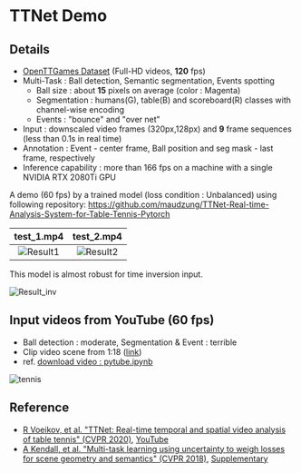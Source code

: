 [//]: # (Image References)

[image1]: media/test1_result.gif "Result1"
[image2]: media/test2_result.gif "Result2"
[image3]: media/test2_invert.gif "Result_inv"
[image4]: media/tennis.gif "tennis"

# TTNet Demo

## Details 

* [OpenTTGames Dataset](https://lab.osai.ai/datasets/openttgames/) (Full-HD videos, **120** fps)
* Multi-Task : Ball detection, Semantic segmentation, Events spotting
    * Ball size : about **15** pixels on average (color : Magenta) 
    * Segmentation : humans(G), table(B) and scoreboard(R) classes with channel-wise encoding
    * Events : "bounce" and "over net"
* Input : downscaled video frames (320px,128px) and **9** frame sequences (less than 0.1s in real time)
* Annotation : Event - center frame, Ball position and seg mask - last frame, respectively
* Inference capability : more than 166 fps on a machine with a single NVIDIA RTX 2080Ti GPU


A demo (60 fps) by a trained model (loss condition : Unbalanced) using following repository: https://github.com/maudzung/TTNet-Real-time-Analysis-System-for-Table-Tennis-Pytorch

|       test_1.mp4    |      test_2.mp4     |
|:-------------------:|:-------------------:|
|![Result1][image1]|![Result2][image2]|

This model is almost robust for time inversion input.

![Result_inv][image3]


## Input videos from YouTube (60 fps)

* Ball detection : moderate, Segmentation & Event : terrible
* Clip video scene from 1:18 ([link](https://www.youtube.com/watch?v=G92cKxANHjQ))
* ref. [download video : pytube.ipynb](pytube.ipynb)

![tennis][image4]


## Reference

* [R Voeikov, et al. "TTNet: Real-time temporal and spatial video analysis of table tennis" (CVPR 2020)](https://arxiv.org/pdf/2004.09927.pdf), [YouTube](https://www.youtube.com/watch?v=WrEYIXrHkL8)
* [A Kendall, et al. "Multi-task learning using uncertainty to weigh losses for scene geometry and semantics" (CVPR 2018)](https://arxiv.org/pdf/1705.07115.pdf), [Supplementary](https://github.com/Hui-Li/multi-task-learning-example-PyTorch)